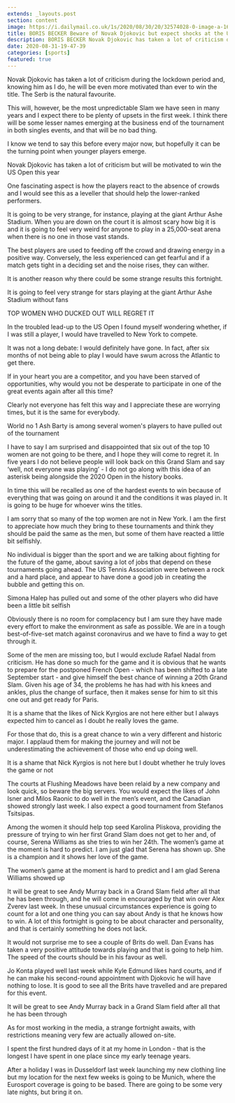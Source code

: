 ```yaml
---
extends: _layouts.post
section: content
image: https://i.dailymail.co.uk/1s/2020/08/30/20/32574028-0-image-a-16_1598815086901.jpg 
title: BORIS BECKER Beware of Novak Djokovic but expect shocks at the US Open 
description: BORIS BECKER Novak Djokovic has taken a lot of criticism during the lockdown period and, knowing him as I do, he will be even more motivated than ever to win the title. 
date: 2020-08-31-19-47-39 
categories: [sports] 
featured: true 
--- 
```

Novak Djokovic has taken a lot of criticism during the lockdown period and, knowing him as I do, he will be even more motivated than ever to win the title. The Serb is the natural favourite.

This will, however, be the most unpredictable Slam we have seen in many years and I expect there to be plenty of upsets in the first week. I think there will be some lesser names emerging at the business end of the tournament in both singles events, and that will be no bad thing.

I know we tend to say this before every major now, but hopefully it can be the turning point when younger players emerge.

Novak Djokovic has taken a lot of criticism but will be motivated to win the US Open this year

One fascinating aspect is how the players react to the absence of crowds and I would see this as a leveller that should help the lower-ranked performers.

It is going to be very strange, for instance, playing at the giant Arthur Ashe Stadium. When you are down on the court it is almost scary how big it is and it is going to feel very weird for anyone to play in a 25,000-seat arena when there is no one in those vast stands.

The best players are used to feeding off the crowd and drawing energy in a positive way. Conversely, the less experienced can get fearful and if a match gets tight in a deciding set and the noise rises, they can wither.

It is another reason why there could be some strange results this fortnight.

It is going to feel very strange for stars playing at the giant Arthur Ashe Stadium without fans

TOP WOMEN WHO DUCKED OUT WILL REGRET IT 

In the troubled lead-up to the US Open I found myself wondering whether, if I was still a player, I would have travelled to New York to compete.

It was not a long debate: I would definitely have gone. In fact, after six months of not being able to play I would have swum across the Atlantic to get there.

If in your heart you are a competitor, and you have been starved of opportunities, why would you not be desperate to participate in one of the great events again after all this time?

Clearly not everyone has felt this way and I appreciate these are worrying times, but it is the same for everybody.

World no 1 Ash Barty is among several women's players to have pulled out of the tournament

I have to say I am surprised and disappointed that six out of the top 10 women are not going to be there, and I hope they will come to regret it. In five years I do not believe people will look back on this Grand Slam and say ‘well, not everyone was playing’ - I do not go along with this idea of an asterisk being alongside the 2020 Open in the history books.

In time this will be recalled as one of the hardest events to win because of everything that was going on around it and the conditions it was played in. It is going to be huge for whoever wins the titles.

I am sorry that so many of the top women are not in New York. I am the first to appreciate how much they bring to these tournaments and think they should be paid the same as the men, but some of them have reacted a little bit selfishly.

No individual is bigger than the sport and we are talking about fighting for the future of the game, about saving a lot of jobs that depend on these tournaments going ahead. The US Tennis Association were between a rock and a hard place, and appear to have done a good job in creating the bubble and getting this on.

Simona Halep has pulled out and some of the other players who did have been a little bit selfish

Obviously there is no room for complacency but I am sure they have made every effort to make the environment as safe as possible. We are in a tough best-of-five-set match against coronavirus and we have to find a way to get through it.

Some of the men are missing too, but I would exclude Rafael Nadal from criticism. He has done so much for the game and it is obvious that he wants to prepare for the postponed French Open - which has been shifted to a late September start - and give himself the best chance of winning a 20th Grand Slam. Given his age of 34, the problems he has had with his knees and ankles, plus the change of surface, then it makes sense for him to sit this one out and get ready for Paris.

It is a shame that the likes of Nick Kyrgios are not here either but I always expected him to cancel as I doubt he really loves the game.

For those that do, this is a great chance to win a very different and historic major. I applaud them for making the journey and will not be underestimating the achievement of those who end up doing well.

It is a shame that Nick Kyrgios is not here but I doubt whether he truly loves the game or not

The courts at Flushing Meadows have been relaid by a new company and look quick, so beware the big servers. You would expect the likes of John Isner and Milos Raonic to do well in the men’s event, and the Canadian showed strongly last week. I also expect a good tournament from Stefanos Tsitsipas.

Among the women it should help top seed Karolina Pliskova, providing the pressure of trying to win her first Grand Slam does not get to her and, of course, Serena Williams as she tries to win her 24th. The women’s game at the moment is hard to predict. I am just glad that Serena has shown up. She is a champion and it shows her love of the game.

The women’s game at the moment is hard to predict and I am glad Serena Williams showed up

It will be great to see Andy Murray back in a Grand Slam field after all that he has been through, and he will come in encouraged by that win over Alex Zverev last week. In these unusual circumstances experience is going to count for a lot and one thing you can say about Andy is that he knows how to win. A lot of this fortnight is going to be about character and personality, and that is certainly something he does not lack.

It would not surprise me to see a couple of Brits do well. Dan Evans has taken a very positive attitude towards playing and that is going to help him. The speed of the courts should be in his favour as well. 

Jo Konta played well last week while Kyle Edmund likes hard courts, and if he can make his second-round appointment with Djokovic he will have nothing to lose. It is good to see all the Brits have travelled and are prepared for this event.

It will be great to see Andy Murray back in a Grand Slam field after all that he has been through

As for most working in the media, a strange fortnight awaits, with restrictions meaning very few are actually allowed on-site.

I spent the first hundred days of it at my home in London - that is the longest I have spent in one place since my early teenage years.

After a holiday I was in Dusseldorf last week launching my new clothing line but my location for the next few weeks is going to be Munich, where the Eurosport coverage is going to be based. There are going to be some very late nights, but bring it on.





